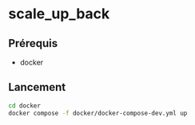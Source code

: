 # scale_up_back

## Prérequis 

- docker


## Lancement

```bash
cd docker
docker compose -f docker/docker-compose-dev.yml up
```